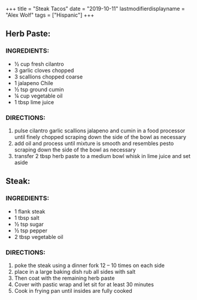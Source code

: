 +++
title = "Steak Tacos"
date = "2019-10-11"
lastmodifierdisplayname = "Alex Wolf"
tags = ["Hispanic"]
+++

## Herb Paste:

### INGREDIENTS:

* ½ cup fresh cilantro
* 3 garlic cloves chopped
* 3 scallions chopped coarse
* 1 jalapeno Chile
* ½ tsp ground cumin
* ¼ cup vegetable oil
* 1 tbsp lime juice

### DIRECTIONS:

1.	pulse cilantro garlic scallions jalapeno and cumin in a food processor until finely chopped scraping down the side of the bowl as necessary
2.	add oil and process until mixture is smooth and resembles pesto scraping down the side of the bowl as necessary
3.	transfer 2 tbsp herb paste to a medium bowl whisk in lime juice and set aside

## Steak:

### INGREDIENTS:

* 1 flank steak
* 1 tbsp salt
* ½ tsp sugar
* ½ tsp pepper
* 2 tbsp vegetable oil

### DIRECTIONS:

1.	poke the steak using a dinner fork 12 – 10 times on each side
2.	place in a large baking dish rub all sides with salt 
3.	Then coat with the remaining herb paste
4.	Cover with pastic wrap and let sit for at least 30 minutes
5.	Cook in frying pan until insides are fully cooked
